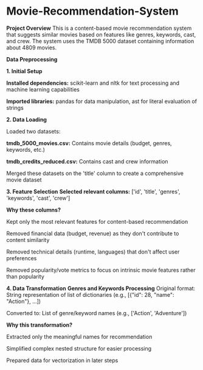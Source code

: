 # Movie-Recommendation-System
**Project Overview**
This is a content-based movie recommendation system that suggests similar movies based on features like genres, keywords, cast, and crew. The system uses the TMDB 5000 dataset containing information about 4809 movies.

**Data Preprocessing**

**1. Initial Setup**

**Installed dependencies:** scikit-learn and nltk for text processing and machine learning capabilities

**Imported libraries:** pandas for data manipulation, ast for literal evaluation of strings

**2. Data Loading**

Loaded two datasets:

**tmdb_5000_movies.csv:** Contains movie details (budget, genres, keywords, etc.)

**tmdb_credits_reduced.csv:** Contains cast and crew information

Merged these datasets on the 'title' column to create a comprehensive movie dataset

**3. Feature Selection**
**Selected relevant columns:** ['id', 'title', 'genres', 'keywords', 'cast', 'crew']

**Why these columns?**

Kept only the most relevant features for content-based recommendation

Removed financial data (budget, revenue) as they don't contribute to content similarity

Removed technical details (runtime, languages) that don't affect user preferences

Removed popularity/vote metrics to focus on intrinsic movie features rather than popularity

**4. Data Transformation**
**Genres and Keywords Processing**
Original format: String representation of list of dictionaries (e.g., [{"id": 28, "name": "Action"}, ...])

Converted to: List of genre/keyword names (e.g., ['Action', 'Adventure'])

**Why this transformation?**

Extracted only the meaningful names for recommendation

Simplified complex nested structure for easier processing

Prepared data for vectorization in later steps
